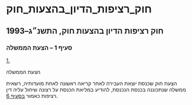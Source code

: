 # חוק_רציפות_הדיון_בהצעות_חוק

## חוק רציפות הדיון בהצעות חוק, התשנ״ג–1993

### סעיף 1 – הצעת הממשלה

[1.](https://he.wikisource.org/wiki/חוק_רציפות_הדיון_בהצעות_חוק#s_yp_1)

הצעת הממשלה

הצעת חוק שכנסת יוצאת העבירה לאחר קריאה ראשונה לאחת מועדותיה, רשאית ממשלה שנתכוננה בכנסת הנכנסת, להודיע במליאת הכנסת על רצונה שיחול עליה דין רציפות כאמור [בסעיף 6](https://he.wikisource.org/wiki/חוק_רציפות_הדיון_בהצעות_חוק#s_yp_6).